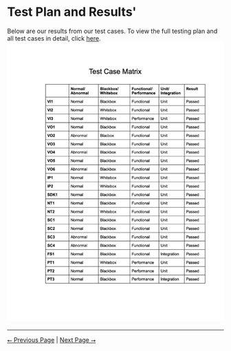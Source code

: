 # Test Plan and Results'

Below are our results from our test cases. To view the full testing plan and all test cases in detail, click [here](../Test%20Plan.pdf).
![Results](Results.png)

---

[⭠ Previous Page](02-user-interface-specification.md) | [Next Page ⭢](04-user-manual.md)
